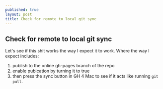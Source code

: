 ```yaml
---
published: true
layout: post
title: Check for remote to local git sync
---
```


## Check for remote to local git sync

Let's see if this shit works the way I expect it to work.  Where the way I expect includes:

1. publish to the online gh-pages branch of the repo
2. enable pubication by turning it to true
3. then press the sync button in GH 4 Mac to see if it acts like running `git pull`.